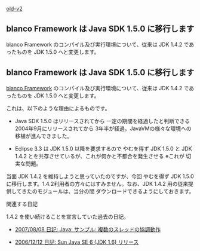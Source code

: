 [old-v2](ig080318-orig.html)

## blanco Framework は Java SDK 1.5.0 に移行します

blanco Framework のコンパイル及び実行環境について、従来は JDK 1.4.2 であったものを JDK 1.5.0 へと変更します。


## blanco Framework は Java SDK 1.5.0 に移行します

[blanco Framework](http://www.igapyon.jp/blanco/blanco.ja.html) のコンパイル及び実行環境について、従来は JDK 1.4.2 であったものを
JDK 1.5.0 へと変更します。

これは、以下のような理由によるものです。


* Java SDK 1.5.0 はリリースされてから 一定の期間を経過したと判断できる
  2004年9月にリリースされてから 3年半が経過。JavaVMの様々な環境への移植が進んできました。
  
* Eclipse 3.3 は JDK 1.5.0 以降を要求するので やむを得ず JDK 1.5.0 と JDK 1.4.2 とを共存させているが、これが何かと不都合を発生させる
  ※これが 切実な問題。

当面 JDK 1.4.2 を維持しようと思っていたのですが、今回 やむを得ず JDK 1.5.0に移行します。1.4.2利用者の方々にはすみません。なお、JDK
1.4.2 用の従来提供してきたのモジュールは、当分の間 ダウンロードできるようにしておきます。

関連する日記

1.4.2 を使い続けることを宣言していた過去の日記。


* [2007/08/08 日記: Java: サンプル: 複数のスレッドの協調動作](../2007/ig070808.html)
  
* [2006/12/12 日記: Sun Java SE 6 (JDK 1.6) リリース](../2006/ig061212.html)